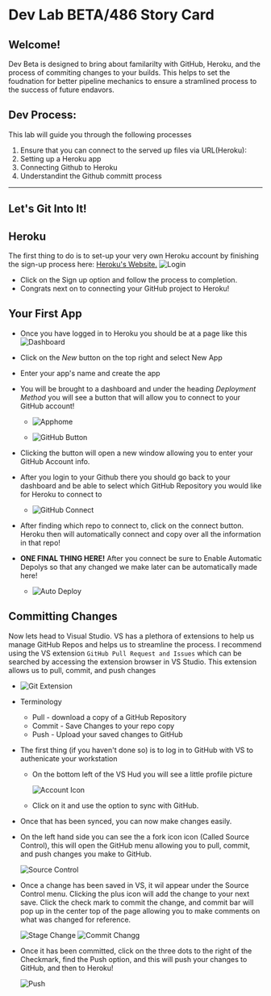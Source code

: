 # Dev Lab BETA/486 Story Card 

## Welcome!

Dev Beta is designed to bring about familarilty with GitHub, Heroku, and the process of commiting changes to your builds. This helps to set the foudnation for better pipeline mechanics to ensure a stramlined process to the success of future endavors. 

## Dev Process:

This lab will guide you through the following processes

1. Ensure that you can connect to the served up files via URL(Heroku):
2. Setting up a Heroku app
3. Connecting Github to Heroku
4. Understandint the Github committ process

***

## Let's Git Into It!

## Heroku
The first thing to do is to set-up your very own Heroku account by finishing the sign-up process here: [Heroku's Website.](www.heroku.com) ![Login](https://github.com/cheddarmonk/dev-beta-lab/blob/main/images/Capture1.PNG)

* Click on the Sign up option and follow the process to completion. 
* Congrats next on to connecting your GitHub project to Heroku!


## Your First App
* Once you have logged in to Heroku you should be at a page like this ![Dashboard](https://github.com/cheddarmonk/dev-beta-lab/blob/main/images/Capture2.PNG)
* Click on the *New*  button on the top right and select New App
* Enter your app's name and create the app
* You will be brought to a dashboard and under the heading *Deployment Method* you will see a button that will allow you to connect to your GitHub account! 
  
  * ![Apphome](https://github.com/cheddarmonk/dev-beta-lab/blob/main/images/Capture3.PNG) 

  * ![GitHub Button](https://github.com/cheddarmonk/dev-beta-lab/blob/main/images/Capture4.PNG)

* Clicking the button will open a new window allowing you to enter your GitHub Account info. 
* After you login to your Github there you should go back to your dashboard and be able to select which GitHub Repository you would like for Heroku to connect to
  * ![GitHub Connect](https://github.com/cheddarmonk/dev-beta-lab/blob/main/images/Capture5.PNG)

* After finding which repo to connect to, click on the connect button. Heroku then will automatically connect and copy over all the information in that repo!

* **ONE FINAL THING HERE!** After you connect be sure to Enable Automatic Depolys so that any changed we make later can be automatically made here!
  * ![Auto Deploy](https://github.com/cheddarmonk/dev-beta-lab/blob/main/images/Capture6.PNG)


## Committing Changes
Now lets head to Visual Studio. VS has a plethora of extensions to help us manage GitHub Repos and helps us to streamline the process. I recommend using the VS extension `GitHub Pull Request and Issues` which can be searched by accessing the extension browser in VS Studio. This extension allows us to pull, commit, and push changes

* ![Git Extension](https://github.com/cheddarmonk/dev-beta-lab/blob/main/images/Capture7.PNG)

* Terminology 
  * Pull - download a copy of a GitHub Repository
  * Commit - Save Changes to your repo copy
  * Push - Upload your saved changes to GitHub

* The first thing (if you haven't done so) is to log in to GitHub with VS to authenicate your workstation
  * On the bottom left of the VS Hud you will see a little profile picture 
  
    ![Account Icon](https://github.com/cheddarmonk/dev-beta-lab/blob/main/images/Capture8.PNG)

  *  Click on it and use the option to sync with GitHub.

*  Once that has been synced, you can now make changes easily.
*  On the left hand side you can see the a fork icon icon (Called Source Control), this will open the GitHub menu allowing you to pull, commit, and push changes you make to GitHub. 
  
   ![Source Control](https://github.com/cheddarmonk/dev-beta-lab/blob/main/images/Capture9.PNG)

* Once a change has been saved in VS, it wil appear under the Source Control menu. Clicking the plus icon will add the change to your next save. Click the check mark to commit the change, and commit bar will pop up in the center top of the page allowing you to make comments on what was changed for reference.
  
   ![Stage Change](https://github.com/cheddarmonk/dev-beta-lab/blob/main/images/Capture10.PNG)
   ![Commit Changg](https://github.com/cheddarmonk/dev-beta-lab/blob/main/images/Capture11.PNG)

* Once it has been committed, click on the three dots to the right of the Checkmark, find the Push option, and this will push your changes to GitHub, and then to Heroku!

    ![Push](https://github.com/cheddarmonk/dev-beta-lab/blob/main/images/Capture12.PNG)
